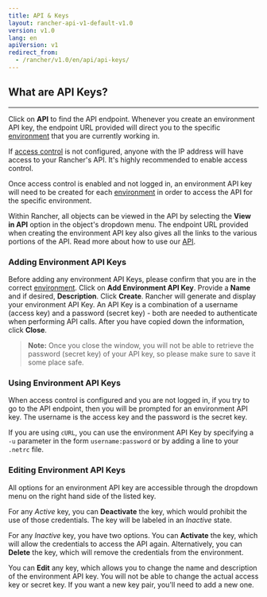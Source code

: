 ```yaml
---
title: API & Keys
layout: rancher-api-v1-default-v1.0
version: v1.0
lang: en
apiVersion: v1
redirect_from:
  - /rancher/v1.0/en/api/api-keys/
---
```


## What are API Keys?
---

Click on **API** to find the API endpoint. Whenever you create an environment API key, the endpoint URL provided will direct you to the specific [environment]({{site.baseurl}}/rancher/{{page.version}}/{{page.lang}}/configuration/environments/) that you are currently working in.

If [access control]({{site.baseurl}}/rancher/{{page.version}}/{{page.lang}}/configuration/access-control/) is not configured, anyone with the IP address will have access to your Rancher's API. It's highly recommended to enable access control.

Once access control is enabled and not logged in, an environment API key will need to be created for each [environment]({{site.baseurl}}/rancher/{{page.version}}/{{page.lang}}/configuration/environments/) in order to access the API for the specific environment.

Within Rancher, all objects can be viewed in the API by selecting the **View in API** option in the object's dropdown menu. The endpoint URL provided when creating the environment API key also gives all the links to the various portions of the API. Read more about how to use our [API]({{site.baseurl}}/rancher/{{page.version}}/{{page.lang}}/api).

### Adding Environment API Keys

Before adding any environment API Keys, please confirm that you are in the correct [environment]({{site.baseurl}}/rancher/{{page.version}}/{{page.lang}}/configuration/environments/). Click on **Add Environment API Key**. Provide a **Name** and if desired, **Description**. Click **Create**. Rancher will generate and display your environment API Key. An API Key is a combination of a username (access key) and a password (secret key) - both are needed to authenticate when performing API calls. After you have copied down the information, click **Close**.

> **Note:** Once you close the window, you will not be able to retrieve the password (secret key) of your API key, so please make sure to save it some place safe.

### Using Environment API Keys

When access control is configured and you are not logged in, if you try to go to the API endpoint, then you will be prompted for an environment API key. The username is the access key and the password is the secret key.

If you are using `cURL`, you can use the environment API Key by specifying a `-u` parameter in the form `username:password` or by adding a line to your `.netrc` file.

### Editing Environment API Keys

All options for an environment API key are accessible through the dropdown menu on the right hand side of the listed key.

For any _Active_ key, you can **Deactivate** the key, which would prohibit the use of those credentials. The key will be labeled in an _Inactive_ state.

For any _Inactive_ key, you have two options. You can **Activate** the key, which will allow the credentials to access the API again. Alternatively, you can **Delete** the key, which will remove the credentials from the environment.

You can **Edit** any key, which allows you to change the name and description of the environment API key. You will not be able to change the actual access key or secret key. If you want a new key pair, you'll need to add a new one.
